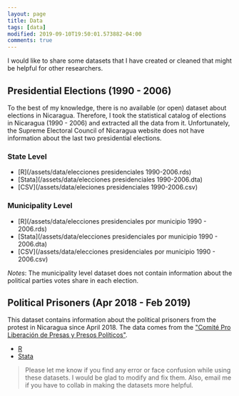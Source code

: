 ```yaml
---
layout: page
title: Data
tags: [data]
modified: 2019-09-10T19:50:01.573882-04:00
comments: true
---
```


I would like to share some datasets that I have created or cleaned that might be helpful for other researchers.

## Presidential Elections (1990 - 2006)
To the best of my knowledge, there is no available (or open) dataset about elections in Nicaragua. Therefore, I took the statistical catalog of elections in Nicaragua (1990 - 2006) and extracted all the data from it. Unfortunately, the Supreme Electoral Council of Nicaragua website does not have information about the last two presidential elections.

### State Level
* [R](/assets/data/elecciones presidenciales 1990-2006.rds)
* [Stata](/assets/data/elecciones presidenciales 1990-2006.dta)
* [CSV](/assets/data/eleciones presidenciales 1990-2006.csv)

### Municipality Level
* [R](/assets/data/elecciones presidenciales por municipio 1990 - 2006.rds)
* [Stata](/assets/data/elecciones presidenciales por municipio 1990 - 2006.dta)
* [CSV](/assets/data/elecciones presidenciales por municipio 1990 - 2006.csv)

_Notes_: The municipality level dataset does not contain information about the political parties votes share in each election.

## Political Prisoners (Apr 2018 - Feb 2019)
This dataset contains information about the political prisoners from the protest in Nicaragua since April 2018. The data comes from the ["Comité Pro Liberación de Presas y Presos Políticos"](http://presospoliticosnicaragua.com/).

* [R](/assets/data/presos_politicos_15_feb_2019.rds)
* [Stata](/assets/data/presos_politicos_15_feb_2019.dta)

> Please let me know if you find any error or face confusion while using these datasets. I would be glad to modify and fix them. Also, email me if you have to collab in making the datasets more helpful. 
